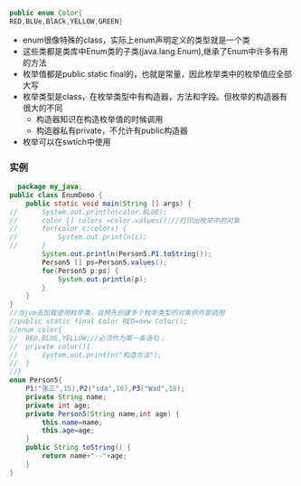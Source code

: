 ```java 
public enum Color{
RED,BLUe,BlACk,YELLOW,GREEN}
```
- enum很像特殊的class，实际上enum声明定义的类型就是一个类
- 这些类都是类库中Enum类的子类(java.lang.Enum<E>),继承了Enum中许多有用的方法
- 枚举值都是public static final的，也就是常量，因此枚举类中的枚举值应全部大写
- 枚举类型是class，在枚举类型中有构造器，方法和字段。但枚举的构造器有很大的不同
  - 构造器知识在构造枚举值的时候调用
  - 构造器私有private，不允许有public构造器
- 枚举可以在swtich中使用
### 实例
```java
  package my_java;
public class EnumDemo {
	public static void main(String [] args) {
//		System.out.println(color.BLUE);
//		color [] colors =color.values();//打印出枚举中的对象
//		for(color c:colors) {
//			System.out.println(c);
//		}
		System.out.println(Person5.P1.toString());
		Person5 [] ps=Person5.values();
		for(Person5 p:ps) {
			System.out.println(p);
		}
	}
}
//当jvm去加载使用枚举类，会预先创建多个枚举类型的对象供外部调用
//public static final Color RED=new Color();
//enum color{
//	RED,BLUE,YELLOW;//必须作为第一条语句；
//	private color(){
//		System.out.println("构造方法");
//	}
//}
enum Person5{
	P1("张三",15),P2("sda",16),P3("Wad",18);
	private String name;
	private int age;
	private Person5(String name,int age) {
		this.name=name;
		this.age=age;	
	}
	public String toString() {
		return name+"--"+age;
	}
}

```
